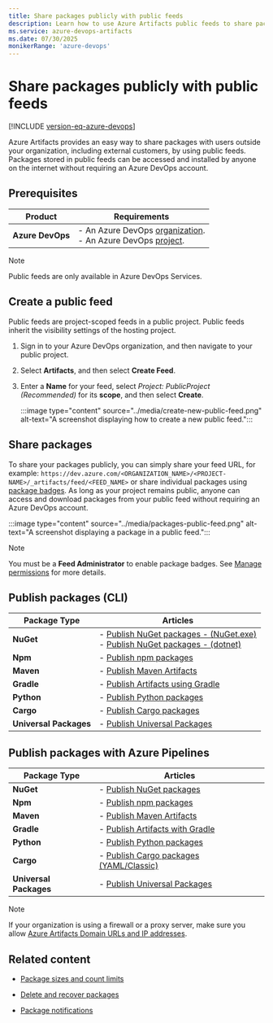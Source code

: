 ```yaml
---
title: Share packages publicly with public feeds
description: Learn how to use Azure Artifacts public feeds to share packages publicly.
ms.service: azure-devops-artifacts
ms.date: 07/30/2025
monikerRange: 'azure-devops'
---
```


# Share packages publicly with public feeds

[!INCLUDE [version-eq-azure-devops](../../includes/version-eq-azure-devops.md)]

Azure Artifacts provides an easy way to share packages with users outside your organization, including external customers, by using public feeds. Packages stored in public feeds can be accessed and installed by anyone on the internet without requiring an Azure DevOps account.

## Prerequisites

| **Product**        | **Requirements**   |
|--------------------|--------------------|
| **Azure DevOps**   | - An Azure DevOps [organization](../../organizations/accounts/create-organization.md).<br>- An Azure DevOps [project](../../organizations/projects/create-project.md). |

> [!NOTE]
> Public feeds are only available in Azure DevOps Services.

## Create a public feed

Public feeds are project-scoped feeds in a public project. Public feeds inherit the visibility settings of the hosting project.

1. Sign in to your Azure DevOps organization, and then navigate to your public project.

1. Select **Artifacts**, and then select **Create Feed**.

1. Enter a **Name** for your feed, select *Project: PublicProject (Recommended)* for its **scope**, and then select **Create**.

    :::image type="content" source="../media/create-new-public-feed.png" alt-text="A screenshot displaying how to create a new public feed.":::

## Share packages

To share your packages publicly, you can simply share your feed URL, for example: `https://dev.azure.com/<ORGANIZATION_NAME>/<PROJECT-NAME>/_artifacts/feed/<FEED_NAME>` or share individual packages using [package badges](../package-badges.md). As long as your project remains public, anyone can access and download packages from your public feed without requiring an Azure DevOps account.

:::image type="content" source="../media/packages-public-feed.png" alt-text="A screenshot displaying a package in a public feed.":::

> [!NOTE]
> You must be a **Feed Administrator** to enable package badges. See [Manage permissions](../feeds/feed-permissions.md) for more details.

## Publish packages (CLI)

| Package Type        | Articles                                                                 |
|---------------------|----------------------------------------------------------------------------------|
| **NuGet**           | - [Publish NuGet packages - (NuGet.exe)](../nuget/publish.md#publish-packages-to-a-feed-in-the-same-organization)  <br>- [Publish NuGet packages - (dotnet)](../nuget/dotnet-exe.md#publish-packages-to-a-feed-in-the-same-organization) |
| **Npm**             | - [Publish npm packages](../npm/publish.md)                                      |
| **Maven**           | - [Publish Maven Artifacts](../get-started-maven.md#publish-packages)            |
| **Gradle**          | - [Publish Artifacts using Gradle](../maven/publish-with-gradle.md)              |
| **Python**          | - [Publish Python packages](../quickstarts/python-cli.md#publish-packages)       |
| **Cargo**           | - [Publish Cargo packages](../get-started-cargo.md)                             |
| **Universal Packages** | - [Publish Universal Packages](../quickstarts/universal-packages.md#publish-universal-packages) |

## Publish packages with Azure Pipelines

| Package Type         | Articles                                                                                                                                                      |
|----------------------|---------------------------------------------------------------------------------------------------------------------------------------------------------------|
| **NuGet**            | - [Publish NuGet packages](../../pipelines/artifacts/nuget.md)                                                                                                |
| **Npm**              | - [Publish npm packages](../../pipelines/artifacts/npm.md)                                                                                                |
| **Maven**            | - [Publish Maven Artifacts](../../pipelines/artifacts/publish-maven-artifacts.md)                                                                             |
| **Gradle**           | - [Publish Artifacts with Gradle](../../pipelines/artifacts/build-publish-artifacts-gradle.md)                                                                |
| **Python**           | - [Publish Python packages](../../pipelines/artifacts/pypi.md#publish-python-packages-to-a-feed)                                                              |
| **Cargo**            | - [Publish Cargo packages (YAML/Classic)](../../pipelines/artifacts/cargo-pipelines.md)                                                                       |
| **Universal Packages** | - [Publish Universal Packages](../../pipelines/artifacts/universal-packages.md#publish-a-universal-package)                                                 |

> [!NOTE]
> If your organization is using a firewall or a proxy server, make sure you allow [Azure Artifacts Domain URLs and IP addresses](../../organizations/security/allow-list-ip-url.md#azure-artifacts).

## Related content

- [Package sizes and count limits](../reference/limits.md)

- [Delete and recover packages](../how-to/delete-and-recover-packages.md)

- [Package notifications](../how-to/follow-package-notifications.md)
